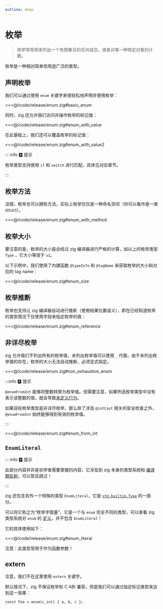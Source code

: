 ```yaml
---
outline: deep
---
```


# 枚举

> 枚举常常用来列出一个有限集合的任何成员，或者对某一种特定对象的计数。

枚举是一种相对简单但用途广泛的类型。

## 声明枚举

我们可以通过使用 `enum` 关键字来很轻松地声明并使用枚举：

<<<@/code/release/enum.zig#basic_enum

同时，zig 还允许我们访问并操作枚举的标记值：

<<<@/code/release/enum.zig#enum_with_value

在此基础上，我们还可以覆盖枚举的标记值：

<<<@/code/release/enum.zig#enum_with_value2

::: info 🅿️ 提示

枚举类型支持使用 `if` 和 `switch` 进行匹配，具体见对应章节。

:::

## 枚举方法

没错，枚举也可以拥有方法，实际上枚举仅仅是一种命名空间（你可以看作是一类 struct）。

<<<@/code/release/enum.zig#enum_with_method

## 枚举大小

要注意的是，枚举的大小是会经过 zig 编译器进行严格的计算，如以上的枚举类型 `Type` ，它大小等效于 `u1`。

以下示例中，我们使用了内建函数 `@typeInfo` 和 `@tagName` 来获取枚举的大小和对应的 tag name：

<<<@/code/release/enum.zig#enum_size

## 枚举推断

枚举也支持让 zig 编译器自动进行推断（使用结果位置语义），即在已经知道枚举的类型情况下仅使用字段来指定枚举的值：

<<<@/code/release/enum.zig#enum_reference

## 非详尽枚举

zig 允许我们不列出所有的枚举值，未列出枚举值可以使用 `_` 代替。由于未列出枚举值的存在，枚举的大小无法自动推断，必须显式指定。

<<<@/code/release/enum.zig#non_exhaustive_enum

:::info 🅿️ 提示

`@enumFromInt` 能够将整数转换为枚举值。但需要注意，如果所选枚举类型中没有表示该整数的值，就会导致[未定义行为](../../advanced/undefined_behavior#无效枚举转换)。

如果目标枚举类型是非详尽枚举，那么除了涉及 `@intCast` 相关的安全检查之外，`@enumFromInt` 始终能够得到有效的枚举值。

:::

<<<@/code/release/enum.zig#enum_from_int

## `EnumLiteral`

::: info 🅿️ 提示

此部分内容并非是初学者需要掌握的内容，它涉及到 zig 本身的类型系统和 [编译期反射](../../advanced/reflection#构建新的类型)，可以暂且跳过！

:::

zig 还包含另外一个特殊的类型 `EnumLiteral`，它是 [`std.builtin.Type`](https://ziglang.org/documentation/master/std/#std.builtin.Type) 的一部分。

可以将它称之为“枚举字面量”，它是一个与 `enum` 完全不同的类型，可以查看 zig 类型系统对 `enum` 的 [定义](https://ziglang.org/documentation/master/std/#std.builtin.Type.Enum)，并不包含 `EnumLiteral`！

它的具体使用如下：

<<<@/code/release/enum.zig#enum_literal

注意：此类型常用于作为函数参数！

## extern

注意，我们不在这里使用 `extern` 关键字。

默认情况下，zig 不保证枚举和 C ABI 兼容，但是我们可以通过指定标记类型来达到这一效果：

```zig
const Foo = enum(c_int) { a, b, c };
```
